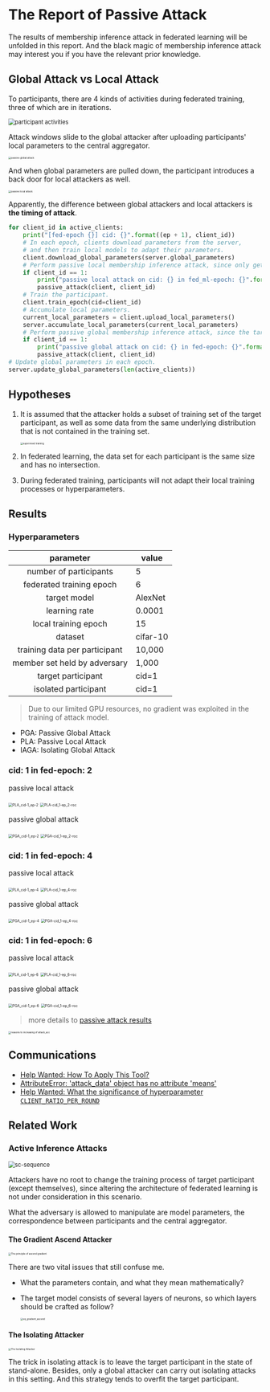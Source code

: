 # The Report of Passive Attack

The results of membership inference attack in federated learning will be unfolded in this report. And the black magic of membership inference attack may interest you if you have the relevant prior knowledge.

## Global Attack vs Local Attack

To participants, there are 4 kinds of activities during federated training, three of which are in iterations.

<img src="imgs/participant-activities.svg" alt="participant activities" style="zoom: 80%;" />

Attack windows slide to the global attacker after uploading  participants' local parameters to the central aggregator.

<img src="imgs/passive_global_attack.png" alt="passive global attack" style="zoom: 33%;" />

And when global parameters are pulled down, the participant introduces a back door for local attackers as well.

<img src="imgs/passive_local_attack.png" alt="passive local attack" style="zoom: 33%;" />

Apparently, the difference between global attackers and local attackers is **the timing of attack**.

```python
for client_id in active_clients:
    print("[fed-epoch {}] cid: {}".format((ep + 1), client_id))
    # In each epoch, clients download parameters from the server,
    # and then train local models to adapt their parameters.
    client.download_global_parameters(server.global_parameters)
    # Perform passive local membership inference attack, since only get global parameters.
    if client_id == 1:
        print("passive local attack on cid: {} in fed_ml-epoch: {}".format((ep + 1), client_id))
        passive_attack(client, client_id)
    # Train the participant.
    client.train_epoch(cid=client_id)
    # Accumulate local parameters.
    current_local_parameters = client.upload_local_parameters()
    server.accumulate_local_parameters(current_local_parameters)
    # Perform passive global membership inference attack, since the target model's parameters are informed.
    if client_id == 1:
        print("passive global attack on cid: {} in fed-epoch: {}".format((ep + 1), client_id))
        passive_attack(client, client_id)
# Update global parameters in each epoch.
server.update_global_parameters(len(active_clients))
```

## Hypotheses

1. It is assumed that the attacker holds a subset of training set of the target participant, as well as some data from the same underlying distribution that is not contained in the training set.

   <img src="imgs/supervised_training.png" alt="supervised training" style="zoom: 33%;" />

2. In federated learning, the data set for each participant is the same size and has no intersection.

3. During federated training, participants will not adapt their local training processes or hyperparameters.

## Results

### Hyperparameters

|           parameter           | value    |
| :---------------------------: | -------- |
|    number of participants     | 5        |
|   federated training epoch    | 6        |
|         target model          | AlexNet  |
|         learning rate         | 0.0001   |
|     local training epoch      | 15       |
|            dataset            | cifar-10 |
| training data per participant | 10,000   |
| member set held by adversary  | 1,000    |
|      target participant       | cid=1    |
|     isolated participant      | cid=1    |

> Due to our limited GPU resources, no gradient was exploited in the training of attack model. 

- PGA: Passive Global Attack
- PLA: Passive Local Attack
- IAGA: Isolating Global Attack

### cid: 1 in fed-epoch: 2

passive local attack

<img src="imgs/PLA_cid-1_ep-2.png" alt="PLA_cid-1_ep-2" style="zoom: 50%;" />

<img src="imgs/PLA-cid_1-ep_2-roc.png" alt="PLA-cid_1-ep_2-roc" style="zoom: 50%;" />

passive global attack 

<img src="imgs/PGA_cid-1_ep-2.png" alt="PGA_cid-1_ep-2" style="zoom: 50%;" />

<img src="imgs/PGA-cid_1-ep_2-roc.png" alt="PGA-cid_1-ep_2-roc" style="zoom: 50%;" />

### cid: 1 in fed-epoch: 4

passive local attack

<img src="imgs/PLA_cid-1_ep-4.png" alt="PLA_cid-1_ep-4" style="zoom: 50%;" />

<img src="imgs/PLA-cid_1-ep_4-roc.png" alt="PLA-cid_1-ep_4-roc" style="zoom: 50%;" />

passive global attack 

<img src="imgs/PGA_cid-1_ep-4.png" alt="PGA_cid-1_ep-4" style="zoom: 50%;" />

<img src="imgs/PGA-cid_1-ep_4-roc.png" alt="PGA-cid_1-ep_4-roc" style="zoom: 50%;" />

### cid: 1 in fed-epoch: 6

passive local attack

<img src="imgs/PLA_cid-1_ep-6.png" alt="PLA_cid-1_ep-6" style="zoom: 50%;" />

<img src="imgs/PLA-cid_1-ep_6-roc.png" alt="PLA-cid_1-ep_6-roc" style="zoom: 50%;" />

passive global attack

<img src="imgs/PGA_cid-1_ep-6.png" alt="PGA_cid-1_ep-6" style="zoom: 50%;" />

<img src="imgs/PGA-cid_1-ep_6-roc.png" alt="PGA-cid_1-ep_6-roc" style="zoom: 50%;" />

> more details  to [passive attack results](./passive_attack_results.txt)  

<img src="imgs/reasons_to_increasing_of_attack_acc.png" alt="reasons to increasing of attack_acc" style="zoom: 33%;" />

## Communications

- [Help Wanted: How To Apply This Tool?](https://github.com/privacytrustlab/ml_privacy_meter/issues/18)
- [AttributeError: 'attack_data' object has no attribute 'means'](https://github.com/privacytrustlab/ml_privacy_meter/issues/19)
- [Help Wanted: What the significance of hyperparameter `CLIENT_RATIO_PER_ROUND`](https://github.com/Zing22/tf-fed-demo/issues/1)

## Related Work

### Active Inference Attacks

<img src="imgs/sc-sequence.svg" alt="sc-sequence" style="zoom:80%;" />

Attackers have no root to change the training process of target participant (except themselves), since altering the architecture of federated learning is not under consideration in this scenario. 

What the adversary is allowed to manipulate are model parameters, the correspondence between participants and the central aggregator.

#### The Gradient Ascend Attacker

<img src="imgs/The_principle_of_ascend_gredient.png" alt="The principle of ascend gradient" style="zoom: 33%;" />

There are two vital issues that still confuse me.

- What the parameters contain, and what they mean mathematically?

- The target model consists of several layers of neurons, so which layers should be crafted as follow?
  
  <img src="imgs/eq_gradient_ascend.png" alt="eq_gradient_ascend" style="zoom: 33%;" />

#### The Isolating Attacker

<img src="imgs/The_Isolating_Attacker.png" alt="The Isolating Attacker" style="zoom: 33%;" />

The trick in isolating attack is to leave the target participant in the state of stand-alone. Besides, only a global attacker can carry out isolating attacks in this setting. And this strategy tends to overfit the target participant.



